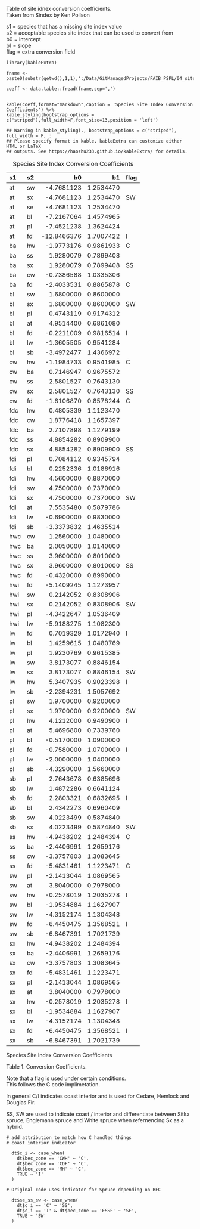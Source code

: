 Table of site idnex conversion coefficients.  
Taken from Sindex by Ken Pollson

s1 = species that has a missing site index value  
s2 = acceptable species site index that can be used to convert from  
b0 = intercept  
b1 = slope  
flag = extra conversion field

    library(kableExtra)

    fname <- paste0(substr(getwd(),1,1),':/Data/GitManagedProjects/FAIB_PSPL/04_site_index_conversions/conversion_equations.txt')

    coeff <- data.table::fread(fname,sep=',')


    kable(coeff,format="markdown",caption = 'Species Site Index Conversion Coefficients') %>%
    kable_styling(bootstrap_options = c("striped"),full_width=F,font_size=13,position = 'left')

    ## Warning in kable_styling(., bootstrap_options = c("striped"), full_width = F, :
    ## Please specify format in kable. kableExtra can customize either HTML or LaTeX
    ## outputs. See https://haozhu233.github.io/kableExtra/ for details.

<table>
<caption>Species Site Index Conversion Coefficients</caption>
<thead>
<tr class="header">
<th style="text-align: left;">s1</th>
<th style="text-align: left;">s2</th>
<th style="text-align: right;">b0</th>
<th style="text-align: right;">b1</th>
<th style="text-align: left;">flag</th>
</tr>
</thead>
<tbody>
<tr class="odd">
<td style="text-align: left;">at</td>
<td style="text-align: left;">sw</td>
<td style="text-align: right;">-4.7681123</td>
<td style="text-align: right;">1.2534470</td>
<td style="text-align: left;"></td>
</tr>
<tr class="even">
<td style="text-align: left;">at</td>
<td style="text-align: left;">sx</td>
<td style="text-align: right;">-4.7681123</td>
<td style="text-align: right;">1.2534470</td>
<td style="text-align: left;">SW</td>
</tr>
<tr class="odd">
<td style="text-align: left;">at</td>
<td style="text-align: left;">se</td>
<td style="text-align: right;">-4.7681123</td>
<td style="text-align: right;">1.2534470</td>
<td style="text-align: left;"></td>
</tr>
<tr class="even">
<td style="text-align: left;">at</td>
<td style="text-align: left;">bl</td>
<td style="text-align: right;">-7.2167064</td>
<td style="text-align: right;">1.4574965</td>
<td style="text-align: left;"></td>
</tr>
<tr class="odd">
<td style="text-align: left;">at</td>
<td style="text-align: left;">pl</td>
<td style="text-align: right;">-7.4521238</td>
<td style="text-align: right;">1.3624424</td>
<td style="text-align: left;"></td>
</tr>
<tr class="even">
<td style="text-align: left;">at</td>
<td style="text-align: left;">fd</td>
<td style="text-align: right;">-12.8466376</td>
<td style="text-align: right;">1.7007422</td>
<td style="text-align: left;">I</td>
</tr>
<tr class="odd">
<td style="text-align: left;">ba</td>
<td style="text-align: left;">hw</td>
<td style="text-align: right;">-1.9773176</td>
<td style="text-align: right;">0.9861933</td>
<td style="text-align: left;">C</td>
</tr>
<tr class="even">
<td style="text-align: left;">ba</td>
<td style="text-align: left;">ss</td>
<td style="text-align: right;">1.9280079</td>
<td style="text-align: right;">0.7899408</td>
<td style="text-align: left;"></td>
</tr>
<tr class="odd">
<td style="text-align: left;">ba</td>
<td style="text-align: left;">sx</td>
<td style="text-align: right;">1.9280079</td>
<td style="text-align: right;">0.7899408</td>
<td style="text-align: left;">SS</td>
</tr>
<tr class="even">
<td style="text-align: left;">ba</td>
<td style="text-align: left;">cw</td>
<td style="text-align: right;">-0.7386588</td>
<td style="text-align: right;">1.0335306</td>
<td style="text-align: left;"></td>
</tr>
<tr class="odd">
<td style="text-align: left;">ba</td>
<td style="text-align: left;">fd</td>
<td style="text-align: right;">-2.4033531</td>
<td style="text-align: right;">0.8865878</td>
<td style="text-align: left;">C</td>
</tr>
<tr class="even">
<td style="text-align: left;">bl</td>
<td style="text-align: left;">sw</td>
<td style="text-align: right;">1.6800000</td>
<td style="text-align: right;">0.8600000</td>
<td style="text-align: left;"></td>
</tr>
<tr class="odd">
<td style="text-align: left;">bl</td>
<td style="text-align: left;">sx</td>
<td style="text-align: right;">1.6800000</td>
<td style="text-align: right;">0.8600000</td>
<td style="text-align: left;">SW</td>
</tr>
<tr class="even">
<td style="text-align: left;">bl</td>
<td style="text-align: left;">pl</td>
<td style="text-align: right;">0.4743119</td>
<td style="text-align: right;">0.9174312</td>
<td style="text-align: left;"></td>
</tr>
<tr class="odd">
<td style="text-align: left;">bl</td>
<td style="text-align: left;">at</td>
<td style="text-align: right;">4.9514400</td>
<td style="text-align: right;">0.6861080</td>
<td style="text-align: left;"></td>
</tr>
<tr class="even">
<td style="text-align: left;">bl</td>
<td style="text-align: left;">fd</td>
<td style="text-align: right;">-0.2211009</td>
<td style="text-align: right;">0.9816514</td>
<td style="text-align: left;">I</td>
</tr>
<tr class="odd">
<td style="text-align: left;">bl</td>
<td style="text-align: left;">lw</td>
<td style="text-align: right;">-1.3605505</td>
<td style="text-align: right;">0.9541284</td>
<td style="text-align: left;"></td>
</tr>
<tr class="even">
<td style="text-align: left;">bl</td>
<td style="text-align: left;">sb</td>
<td style="text-align: right;">-3.4972477</td>
<td style="text-align: right;">1.4366972</td>
<td style="text-align: left;"></td>
</tr>
<tr class="odd">
<td style="text-align: left;">cw</td>
<td style="text-align: left;">hw</td>
<td style="text-align: right;">-1.1984733</td>
<td style="text-align: right;">0.9541985</td>
<td style="text-align: left;">C</td>
</tr>
<tr class="even">
<td style="text-align: left;">cw</td>
<td style="text-align: left;">ba</td>
<td style="text-align: right;">0.7146947</td>
<td style="text-align: right;">0.9675572</td>
<td style="text-align: left;"></td>
</tr>
<tr class="odd">
<td style="text-align: left;">cw</td>
<td style="text-align: left;">ss</td>
<td style="text-align: right;">2.5801527</td>
<td style="text-align: right;">0.7643130</td>
<td style="text-align: left;"></td>
</tr>
<tr class="even">
<td style="text-align: left;">cw</td>
<td style="text-align: left;">sx</td>
<td style="text-align: right;">2.5801527</td>
<td style="text-align: right;">0.7643130</td>
<td style="text-align: left;">SS</td>
</tr>
<tr class="odd">
<td style="text-align: left;">cw</td>
<td style="text-align: left;">fd</td>
<td style="text-align: right;">-1.6106870</td>
<td style="text-align: right;">0.8578244</td>
<td style="text-align: left;">C</td>
</tr>
<tr class="even">
<td style="text-align: left;">fdc</td>
<td style="text-align: left;">hw</td>
<td style="text-align: right;">0.4805339</td>
<td style="text-align: right;">1.1123470</td>
<td style="text-align: left;"></td>
</tr>
<tr class="odd">
<td style="text-align: left;">fdc</td>
<td style="text-align: left;">cw</td>
<td style="text-align: right;">1.8776418</td>
<td style="text-align: right;">1.1657397</td>
<td style="text-align: left;"></td>
</tr>
<tr class="even">
<td style="text-align: left;">fdc</td>
<td style="text-align: left;">ba</td>
<td style="text-align: right;">2.7107898</td>
<td style="text-align: right;">1.1279199</td>
<td style="text-align: left;"></td>
</tr>
<tr class="odd">
<td style="text-align: left;">fdc</td>
<td style="text-align: left;">ss</td>
<td style="text-align: right;">4.8854282</td>
<td style="text-align: right;">0.8909900</td>
<td style="text-align: left;"></td>
</tr>
<tr class="even">
<td style="text-align: left;">fdc</td>
<td style="text-align: left;">sx</td>
<td style="text-align: right;">4.8854282</td>
<td style="text-align: right;">0.8909900</td>
<td style="text-align: left;">SS</td>
</tr>
<tr class="odd">
<td style="text-align: left;">fdi</td>
<td style="text-align: left;">pl</td>
<td style="text-align: right;">0.7084112</td>
<td style="text-align: right;">0.9345794</td>
<td style="text-align: left;"></td>
</tr>
<tr class="even">
<td style="text-align: left;">fdi</td>
<td style="text-align: left;">bl</td>
<td style="text-align: right;">0.2252336</td>
<td style="text-align: right;">1.0186916</td>
<td style="text-align: left;"></td>
</tr>
<tr class="odd">
<td style="text-align: left;">fdi</td>
<td style="text-align: left;">hw</td>
<td style="text-align: right;">4.5600000</td>
<td style="text-align: right;">0.8870000</td>
<td style="text-align: left;"></td>
</tr>
<tr class="even">
<td style="text-align: left;">fdi</td>
<td style="text-align: left;">sw</td>
<td style="text-align: right;">4.7500000</td>
<td style="text-align: right;">0.7370000</td>
<td style="text-align: left;"></td>
</tr>
<tr class="odd">
<td style="text-align: left;">fdi</td>
<td style="text-align: left;">sx</td>
<td style="text-align: right;">4.7500000</td>
<td style="text-align: right;">0.7370000</td>
<td style="text-align: left;">SW</td>
</tr>
<tr class="even">
<td style="text-align: left;">fdi</td>
<td style="text-align: left;">at</td>
<td style="text-align: right;">7.5535480</td>
<td style="text-align: right;">0.5879786</td>
<td style="text-align: left;"></td>
</tr>
<tr class="odd">
<td style="text-align: left;">fdi</td>
<td style="text-align: left;">lw</td>
<td style="text-align: right;">-0.6900000</td>
<td style="text-align: right;">0.9830000</td>
<td style="text-align: left;"></td>
</tr>
<tr class="even">
<td style="text-align: left;">fdi</td>
<td style="text-align: left;">sb</td>
<td style="text-align: right;">-3.3373832</td>
<td style="text-align: right;">1.4635514</td>
<td style="text-align: left;"></td>
</tr>
<tr class="odd">
<td style="text-align: left;">hwc</td>
<td style="text-align: left;">cw</td>
<td style="text-align: right;">1.2560000</td>
<td style="text-align: right;">1.0480000</td>
<td style="text-align: left;"></td>
</tr>
<tr class="even">
<td style="text-align: left;">hwc</td>
<td style="text-align: left;">ba</td>
<td style="text-align: right;">2.0050000</td>
<td style="text-align: right;">1.0140000</td>
<td style="text-align: left;"></td>
</tr>
<tr class="odd">
<td style="text-align: left;">hwc</td>
<td style="text-align: left;">ss</td>
<td style="text-align: right;">3.9600000</td>
<td style="text-align: right;">0.8010000</td>
<td style="text-align: left;"></td>
</tr>
<tr class="even">
<td style="text-align: left;">hwc</td>
<td style="text-align: left;">sx</td>
<td style="text-align: right;">3.9600000</td>
<td style="text-align: right;">0.8010000</td>
<td style="text-align: left;">SS</td>
</tr>
<tr class="odd">
<td style="text-align: left;">hwc</td>
<td style="text-align: left;">fd</td>
<td style="text-align: right;">-0.4320000</td>
<td style="text-align: right;">0.8990000</td>
<td style="text-align: left;"></td>
</tr>
<tr class="even">
<td style="text-align: left;">hwi</td>
<td style="text-align: left;">fd</td>
<td style="text-align: right;">-5.1409245</td>
<td style="text-align: right;">1.1273957</td>
<td style="text-align: left;"></td>
</tr>
<tr class="odd">
<td style="text-align: left;">hwi</td>
<td style="text-align: left;">sw</td>
<td style="text-align: right;">0.2142052</td>
<td style="text-align: right;">0.8308906</td>
<td style="text-align: left;"></td>
</tr>
<tr class="even">
<td style="text-align: left;">hwi</td>
<td style="text-align: left;">sx</td>
<td style="text-align: right;">0.2142052</td>
<td style="text-align: right;">0.8308906</td>
<td style="text-align: left;">SW</td>
</tr>
<tr class="odd">
<td style="text-align: left;">hwi</td>
<td style="text-align: left;">pl</td>
<td style="text-align: right;">-4.3422647</td>
<td style="text-align: right;">1.0536409</td>
<td style="text-align: left;"></td>
</tr>
<tr class="even">
<td style="text-align: left;">hwi</td>
<td style="text-align: left;">lw</td>
<td style="text-align: right;">-5.9188275</td>
<td style="text-align: right;">1.1082300</td>
<td style="text-align: left;"></td>
</tr>
<tr class="odd">
<td style="text-align: left;">lw</td>
<td style="text-align: left;">fd</td>
<td style="text-align: right;">0.7019329</td>
<td style="text-align: right;">1.0172940</td>
<td style="text-align: left;">I</td>
</tr>
<tr class="even">
<td style="text-align: left;">lw</td>
<td style="text-align: left;">bl</td>
<td style="text-align: right;">1.4259615</td>
<td style="text-align: right;">1.0480769</td>
<td style="text-align: left;"></td>
</tr>
<tr class="odd">
<td style="text-align: left;">lw</td>
<td style="text-align: left;">pl</td>
<td style="text-align: right;">1.9230769</td>
<td style="text-align: right;">0.9615385</td>
<td style="text-align: left;"></td>
</tr>
<tr class="even">
<td style="text-align: left;">lw</td>
<td style="text-align: left;">sw</td>
<td style="text-align: right;">3.8173077</td>
<td style="text-align: right;">0.8846154</td>
<td style="text-align: left;"></td>
</tr>
<tr class="odd">
<td style="text-align: left;">lw</td>
<td style="text-align: left;">sx</td>
<td style="text-align: right;">3.8173077</td>
<td style="text-align: right;">0.8846154</td>
<td style="text-align: left;">SW</td>
</tr>
<tr class="even">
<td style="text-align: left;">lw</td>
<td style="text-align: left;">hw</td>
<td style="text-align: right;">5.3407935</td>
<td style="text-align: right;">0.9023398</td>
<td style="text-align: left;">I</td>
</tr>
<tr class="odd">
<td style="text-align: left;">lw</td>
<td style="text-align: left;">sb</td>
<td style="text-align: right;">-2.2394231</td>
<td style="text-align: right;">1.5057692</td>
<td style="text-align: left;"></td>
</tr>
<tr class="even">
<td style="text-align: left;">pl</td>
<td style="text-align: left;">sw</td>
<td style="text-align: right;">1.9700000</td>
<td style="text-align: right;">0.9200000</td>
<td style="text-align: left;"></td>
</tr>
<tr class="odd">
<td style="text-align: left;">pl</td>
<td style="text-align: left;">sx</td>
<td style="text-align: right;">1.9700000</td>
<td style="text-align: right;">0.9200000</td>
<td style="text-align: left;">SW</td>
</tr>
<tr class="even">
<td style="text-align: left;">pl</td>
<td style="text-align: left;">hw</td>
<td style="text-align: right;">4.1212000</td>
<td style="text-align: right;">0.9490900</td>
<td style="text-align: left;">I</td>
</tr>
<tr class="odd">
<td style="text-align: left;">pl</td>
<td style="text-align: left;">at</td>
<td style="text-align: right;">5.4696800</td>
<td style="text-align: right;">0.7339760</td>
<td style="text-align: left;"></td>
</tr>
<tr class="even">
<td style="text-align: left;">pl</td>
<td style="text-align: left;">bl</td>
<td style="text-align: right;">-0.5170000</td>
<td style="text-align: right;">1.0900000</td>
<td style="text-align: left;"></td>
</tr>
<tr class="odd">
<td style="text-align: left;">pl</td>
<td style="text-align: left;">fd</td>
<td style="text-align: right;">-0.7580000</td>
<td style="text-align: right;">1.0700000</td>
<td style="text-align: left;">I</td>
</tr>
<tr class="even">
<td style="text-align: left;">pl</td>
<td style="text-align: left;">lw</td>
<td style="text-align: right;">-2.0000000</td>
<td style="text-align: right;">1.0400000</td>
<td style="text-align: left;"></td>
</tr>
<tr class="odd">
<td style="text-align: left;">pl</td>
<td style="text-align: left;">sb</td>
<td style="text-align: right;">-4.3290000</td>
<td style="text-align: right;">1.5660000</td>
<td style="text-align: left;"></td>
</tr>
<tr class="even">
<td style="text-align: left;">sb</td>
<td style="text-align: left;">pl</td>
<td style="text-align: right;">2.7643678</td>
<td style="text-align: right;">0.6385696</td>
<td style="text-align: left;"></td>
</tr>
<tr class="odd">
<td style="text-align: left;">sb</td>
<td style="text-align: left;">lw</td>
<td style="text-align: right;">1.4872286</td>
<td style="text-align: right;">0.6641124</td>
<td style="text-align: left;"></td>
</tr>
<tr class="even">
<td style="text-align: left;">sb</td>
<td style="text-align: left;">fd</td>
<td style="text-align: right;">2.2803321</td>
<td style="text-align: right;">0.6832695</td>
<td style="text-align: left;">I</td>
</tr>
<tr class="odd">
<td style="text-align: left;">sb</td>
<td style="text-align: left;">bl</td>
<td style="text-align: right;">2.4342273</td>
<td style="text-align: right;">0.6960409</td>
<td style="text-align: left;"></td>
</tr>
<tr class="even">
<td style="text-align: left;">sb</td>
<td style="text-align: left;">sw</td>
<td style="text-align: right;">4.0223499</td>
<td style="text-align: right;">0.5874840</td>
<td style="text-align: left;"></td>
</tr>
<tr class="odd">
<td style="text-align: left;">sb</td>
<td style="text-align: left;">sx</td>
<td style="text-align: right;">4.0223499</td>
<td style="text-align: right;">0.5874840</td>
<td style="text-align: left;">SW</td>
</tr>
<tr class="even">
<td style="text-align: left;">ss</td>
<td style="text-align: left;">hw</td>
<td style="text-align: right;">-4.9438202</td>
<td style="text-align: right;">1.2484394</td>
<td style="text-align: left;">C</td>
</tr>
<tr class="odd">
<td style="text-align: left;">ss</td>
<td style="text-align: left;">ba</td>
<td style="text-align: right;">-2.4406991</td>
<td style="text-align: right;">1.2659176</td>
<td style="text-align: left;"></td>
</tr>
<tr class="even">
<td style="text-align: left;">ss</td>
<td style="text-align: left;">cw</td>
<td style="text-align: right;">-3.3757803</td>
<td style="text-align: right;">1.3083645</td>
<td style="text-align: left;"></td>
</tr>
<tr class="odd">
<td style="text-align: left;">ss</td>
<td style="text-align: left;">fd</td>
<td style="text-align: right;">-5.4831461</td>
<td style="text-align: right;">1.1223471</td>
<td style="text-align: left;">C</td>
</tr>
<tr class="even">
<td style="text-align: left;">sw</td>
<td style="text-align: left;">pl</td>
<td style="text-align: right;">-2.1413044</td>
<td style="text-align: right;">1.0869565</td>
<td style="text-align: left;"></td>
</tr>
<tr class="odd">
<td style="text-align: left;">sw</td>
<td style="text-align: left;">at</td>
<td style="text-align: right;">3.8040000</td>
<td style="text-align: right;">0.7978000</td>
<td style="text-align: left;"></td>
</tr>
<tr class="even">
<td style="text-align: left;">sw</td>
<td style="text-align: left;">hw</td>
<td style="text-align: right;">-0.2578019</td>
<td style="text-align: right;">1.2035278</td>
<td style="text-align: left;">I</td>
</tr>
<tr class="odd">
<td style="text-align: left;">sw</td>
<td style="text-align: left;">bl</td>
<td style="text-align: right;">-1.9534884</td>
<td style="text-align: right;">1.1627907</td>
<td style="text-align: left;"></td>
</tr>
<tr class="even">
<td style="text-align: left;">sw</td>
<td style="text-align: left;">lw</td>
<td style="text-align: right;">-4.3152174</td>
<td style="text-align: right;">1.1304348</td>
<td style="text-align: left;"></td>
</tr>
<tr class="odd">
<td style="text-align: left;">sw</td>
<td style="text-align: left;">fd</td>
<td style="text-align: right;">-6.4450475</td>
<td style="text-align: right;">1.3568521</td>
<td style="text-align: left;">I</td>
</tr>
<tr class="even">
<td style="text-align: left;">sw</td>
<td style="text-align: left;">sb</td>
<td style="text-align: right;">-6.8467391</td>
<td style="text-align: right;">1.7021739</td>
<td style="text-align: left;"></td>
</tr>
<tr class="odd">
<td style="text-align: left;">sx</td>
<td style="text-align: left;">hw</td>
<td style="text-align: right;">-4.9438202</td>
<td style="text-align: right;">1.2484394</td>
<td style="text-align: left;"></td>
</tr>
<tr class="even">
<td style="text-align: left;">sx</td>
<td style="text-align: left;">ba</td>
<td style="text-align: right;">-2.4406991</td>
<td style="text-align: right;">1.2659176</td>
<td style="text-align: left;"></td>
</tr>
<tr class="odd">
<td style="text-align: left;">sx</td>
<td style="text-align: left;">cw</td>
<td style="text-align: right;">-3.3757803</td>
<td style="text-align: right;">1.3083645</td>
<td style="text-align: left;"></td>
</tr>
<tr class="even">
<td style="text-align: left;">sx</td>
<td style="text-align: left;">fd</td>
<td style="text-align: right;">-5.4831461</td>
<td style="text-align: right;">1.1223471</td>
<td style="text-align: left;"></td>
</tr>
<tr class="odd">
<td style="text-align: left;">sx</td>
<td style="text-align: left;">pl</td>
<td style="text-align: right;">-2.1413044</td>
<td style="text-align: right;">1.0869565</td>
<td style="text-align: left;"></td>
</tr>
<tr class="even">
<td style="text-align: left;">sx</td>
<td style="text-align: left;">at</td>
<td style="text-align: right;">3.8040000</td>
<td style="text-align: right;">0.7978000</td>
<td style="text-align: left;"></td>
</tr>
<tr class="odd">
<td style="text-align: left;">sx</td>
<td style="text-align: left;">hw</td>
<td style="text-align: right;">-0.2578019</td>
<td style="text-align: right;">1.2035278</td>
<td style="text-align: left;">I</td>
</tr>
<tr class="even">
<td style="text-align: left;">sx</td>
<td style="text-align: left;">bl</td>
<td style="text-align: right;">-1.9534884</td>
<td style="text-align: right;">1.1627907</td>
<td style="text-align: left;"></td>
</tr>
<tr class="odd">
<td style="text-align: left;">sx</td>
<td style="text-align: left;">lw</td>
<td style="text-align: right;">-4.3152174</td>
<td style="text-align: right;">1.1304348</td>
<td style="text-align: left;"></td>
</tr>
<tr class="even">
<td style="text-align: left;">sx</td>
<td style="text-align: left;">fd</td>
<td style="text-align: right;">-6.4450475</td>
<td style="text-align: right;">1.3568521</td>
<td style="text-align: left;">I</td>
</tr>
<tr class="odd">
<td style="text-align: left;">sx</td>
<td style="text-align: left;">sb</td>
<td style="text-align: right;">-6.8467391</td>
<td style="text-align: right;">1.7021739</td>
<td style="text-align: left;"></td>
</tr>
</tbody>
</table>

Species Site Index Conversion Coefficients

Table 1. Conversion Coefficients.

Note that a flag is used under certain conditions.  
This follows the C code implimetation.

In general C/I indicates coast interior and is used for Cedare, Hemlock
and Douglas Fir.

SS, SW are used to indicate coast / interior and differentiate between
Sitka spruce, Englemann spruce and White spruce when refernencing Sx as
a hybrid.

    # add attribution to match how C handled things  
    # coast interior indicator
      
      dt$c_i <- case_when(
        dt$bec_zone == 'CWH' ~ 'C',
        dt$bec_zone == 'CDF' ~ 'C',
        dt$bec_zone == 'MH' ~ 'C',
        TRUE ~ 'I'
      )
      
    # Original code uses indicator for Spruce depending on BEC
      
      dt$se_ss_sw <- case_when(
        dt$c_i == 'C' ~ 'SS',
        dt$c_i == 'I' & dt$bec_zone == 'ESSF' ~ 'SE',
        TRUE ~ 'SW'
      )
